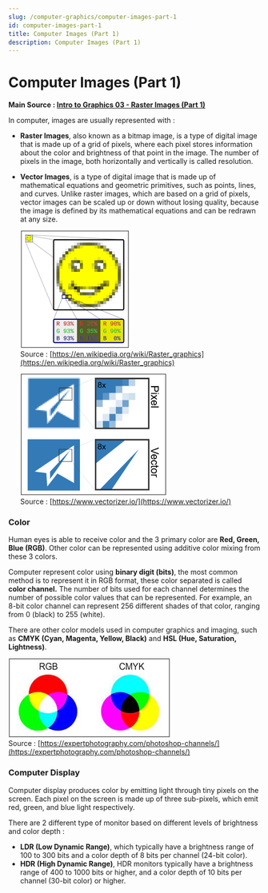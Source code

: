 ```yaml
---
slug: /computer-graphics/computer-images-part-1
id: computer-images-part-1
title: Computer Images (Part 1)
description: Computer Images (Part 1)
---
```


# Computer Images (Part 1)

**Main Source : [Intro to Graphics 03 - Raster Images (Part 1)](https://youtu.be/zllIPDaiOyk)**

In computer, images are usually represented with :

- **Raster Images**, also known as a bitmap image, is a type of digital image that is made up of a grid of pixels, where each pixel stores information about the color and brightness of that point in the image. The number of pixels in the image, both horizontally and vertically is called resolution.
- **Vector Images**, is a type of digital image that is made up of mathematical equations and geometric primitives, such as points, lines, and curves. Unlike raster images, which are based on a grid of pixels, vector images can be scaled up or down without losing quality, because the image is defined by its mathematical equations and can be redrawn at any size.

  ![A raster image showing each color component in specific pixel](./raster-example.png)  
   Source : [https://en.wikipedia.org/wiki/Raster_graphics](https://en.wikipedia.org/wiki/Raster_graphics)

  ![A comparison between vector image and raster image showing a zoomed-in images](./raster-vector-comparison.png)  
   Source : [https://www.vectorizer.io/](https://www.vectorizer.io/)

### Color

Human eyes is able to receive color and the 3 primary color are **Red, Green, Blue (RGB)**. Other color can be represented using additive color mixing from these 3 colors.

Computer represent color using **binary digit (bits)**, the most common method is to represent it in RGB format, these color separated is called **color channel.** The number of bits used for each channel determines the number of possible color values that can be represented.
For example, an 8-bit color channel can represent 256 different shades of that color, ranging from 0 (black) to 255 (white).

There are other color models used in computer graphics and imaging, such as **CMYK (Cyan, Magenta, Yellow, Black)** and **HSL (Hue, Saturation, Lightness)**.

![RGB and CMYK comparison](./rgb-cmyk.png)  
Source : [https://expertphotography.com/photoshop-channels/](https://expertphotography.com/photoshop-channels/)

### Computer Display

Computer display produces color by emitting light through tiny pixels on the screen. Each pixel on the screen is made up of three sub-pixels, which emit red, green, and blue light respectively.

There are 2 different type of monitor based on different levels of brightness and color depth :

- **LDR (Low Dynamic Range)**, which typically have a brightness range of 100 to 300 bits and a color depth of 8 bits per channel (24-bit color).
- **HDR (High Dynamic Range)**, HDR monitors typically have a brightness range of 400 to 1000 bits or higher, and a color depth of 10 bits per channel (30-bit color) or higher.
